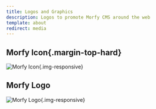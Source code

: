 ```yaml
---
title: Logos and Graphics
description: Logos to promote Morfy CMS around the web
template: about
redirect: media
---
```


## Morfy Icon{.margin-top-hard}
![Morfy Icon]({site_url}/public/assets/img/morfy-icon.png){.img-responsive}

## Morfy Logo
![Morfy Logo]({site_url}/public/assets/img/morfy-logo.png){.img-responsive}

